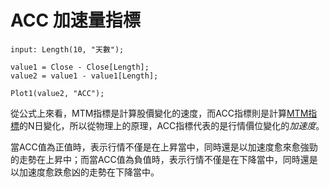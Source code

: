 # ACC 加速量指標

```xs
input: Length(10, "天數");

value1 = Close - Close[Length]; 
value2 = value1 - value1[Length];

Plot1(value2, "ACC");
```

從公式上來看，MTM指標是計算股價變化的速度，而ACC指標則是計算[MTM指標](TODO)的N日變化，所以從物理上的原理，ACC指標代表的是行情價位變化的*加速度*。

當ACC值為正值時，表示行情不僅是在上昇當中，同時還是以加速度愈來愈強勁的走勢在上昇中；而當ACC值為負值時，表示行情不僅是在下降當中，同時還是以加速度愈跌愈凶的走勢在下降當中。
